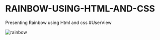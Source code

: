 # RAINBOW-USING-HTML-AND-CSS
Presenting Rainbow using Html and css
#UserView

![rainbow](https://github.com/user-attachments/assets/ac2d04c5-dd62-4096-9c7d-6bf79bf74b45)


